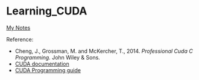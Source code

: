 # Learning_CUDA 

[My Notes](https://github.com/SaoYan/Learning_CUDA/wiki)  

Reference:  
* Cheng, J., Grossman, M. and McKercher, T., 2014. *Professional Cuda C Programming.* John Wiley & Sons.
* [CUDA documentation](https://docs.nvidia.com/cuda/)  
* [CUDA Programming guide](https://docs.nvidia.com/cuda/cuda-c-programming-guide/index.html)  
